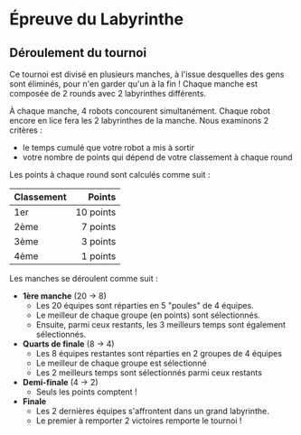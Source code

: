 # Épreuve du Labyrinthe
## Déroulement du tournoi

Ce tournoi est divisé en plusieurs manches, à l'issue desquelles des gens sont éliminés, pour n'en garder qu'un à la fin !
Chaque manche est composée de 2 rounds avec 2 labyrinthes différents.

À chaque manche, 4 robots concourent simultanément. Chaque robot encore en lice fera les 2 labyrinthes de la manche. Nous examinons 2 critères :
 - le temps cumulé que votre robot a mis à sortir
 - votre nombre de points qui dépend de votre classement à chaque round

Les points à chaque round sont calculés comme suit :

Classement|Points
---|---:
1er|10 points
2ème|7 points
3ème|3 points
4ème|1 points


Les manches se déroulent comme suit :
 - **1ère manche** (20 -> 8)
   - Les 20 équipes sont réparties en 5 "poules" de 4 équipes.
   - Le meilleur de chaque groupe (en points) sont sélectionnés.
   - Ensuite, parmi ceux restants, les 3 meilleurs temps sont également sélectionnés.
 - **Quarts de finale** (8 -> 4)
   - Les 8 équipes restantes sont réparties en 2 groupes de 4 équipes
   - Le meilleur de chaque groupe est sélectionné
   - Les 2 meilleurs temps sont sélectionnés parmi ceux restants
 - **Demi-finale** (4 -> 2)
   - Seuls les points comptent !
 - **Finale**
   - Les 2 dernières équipes s'affrontent dans un grand labyrinthe.
   - Le premier à remporter 2 victoires remporte le tournoi !
